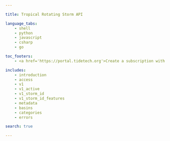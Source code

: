 ```yaml
--- 

title: Tropical Rotating Storm API 

language_tabs: 
    - shell 
    - python
    - javascript
    - csharp
    - go

toc_footers:
    - <a href='https://portal.tidetech.org'>Create a subscription with Tidetech</a>

includes:
    - introduction
    - access
    - v1
    - v1_active
    - v1_storm_id
    - v1_storm_id_features
    - metadata
    - basins
    - categories
    - errors

search: true

---
```


